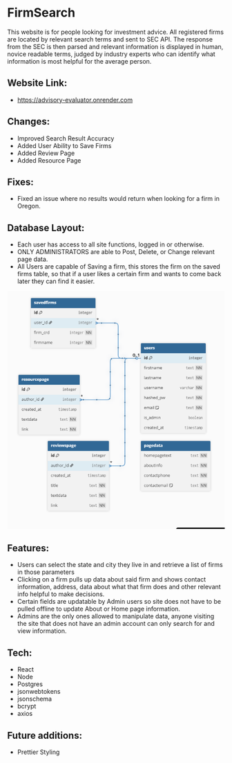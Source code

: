 # FirmSearch

This website is for people looking for investment advice. All registered firms are located by relevant search terms and sent to SEC API. The response from the SEC is then parsed and relevant information is displayed in human, novice readable terms, judged by industry experts who can identify what information is most helpful for the average person.

## Website Link:

- https://advisory-evaluator.onrender.com

## Changes:

- Improved Search Result Accuracy
- Added User Ability to Save Firms
- Added Review Page
- Added Resource Page

## Fixes:

- Fixed an issue where no results would return when looking for a firm in Oregon.

## Database Layout:

- Each user has access to all site functions, logged in or otherwise.
- ONLY ADMINISTRATORS are able to Post, Delete, or Change relevant page data.
- All Users are capable of Saving a firm, this stores the firm on the saved firms table, so that if a user likes a certain firm and wants to come back later they can find it easier.

![Database](Db.PNG)

## Features:

- Users can select the state and city they live in and retrieve a list of firms in those parameters
- Clicking on a firm pulls up data about said firm and shows contact information, address, data about what that firm does and other relevant info helpful to make decisions.
- Certain fields are updatable by Admin users so site does not have to be pulled offline to update About or Home page information.
- Admins are the only ones allowed to manipulate data, anyone visiting the site that does not have an admin account can only search for and view information.

## Tech:

- React
- Node
- Postgres
- jsonwebtokens
- jsonschema
- bcrypt
- axios

## Future additions:

- Prettier Styling
